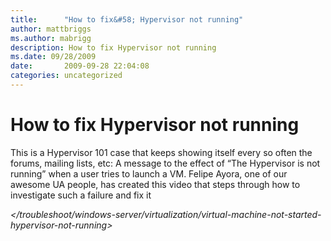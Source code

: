 ```yaml
---
title:      "How to fix&#58; Hypervisor not running"
author: mattbriggs
ms.author: mabrigg
description: How to fix Hypervisor not running
ms.date: 09/28/2009
date:       2009-09-28 22:04:08
categories: uncategorized
---
```

# How to fix Hypervisor not running

This is a Hypervisor 101 case that keeps showing itself every so often the forums, mailing lists, etc: A message to the effect of “The Hypervisor is not running” when a user tries to launch a VM. Felipe Ayora, one of our awesome UA people, has created this video that steps through how to investigate such a failure and fix it

 _</troubleshoot/windows-server/virtualization/virtual-machine-not-started-hypervisor-not-running>_
